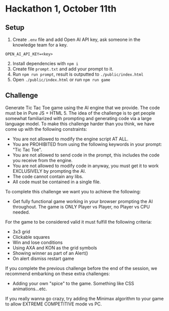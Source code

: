 # Hackathon 1, October 11th

## Setup

1. Create `.env` file and add Open AI API key, ask someone in the knowledge team for a key.
```
OPEN_AI_API_KEY=<key>
```
2. Install dependencies with `npm i`
3. Create file `prompt.txt` and add your prompt to it.
4. Run `npm run prompt`, result is outputted to `./public/index.html`
5. Open `./public/index.html` or run `npm run game`

## Challenge
Generate Tic Tac Toe game using the AI engine that we provide. The code must be in Pure JS + HTML 5. The idea of the challenge is to get people somewhat familiarized with prompting and generating code via a large language model. To make this challenge harder than you think, we have come up with the following constraints:
- You are not allowed to modify the engine script AT ALL.
- You are PROHIBITED from using the following keywords in your prompt: "Tic Tac Toe".
- You are not allowed to send code in the prompt, this includes the code you receive from the engine.
- You are not allowed to modify code in anyway, you must get it to work EXCLUSIVELY by prompting the AI.
- The code cannot contain any libs.
- All code must be contained in a single file.

To complete this challenge we want you to achieve the following:
- Get fully functional game working in your browser prompting the AI throughout. The game is ONLY Player vs Player, no Player vs CPU needed.

For the game to be considered valid it must fulfill the following criteria:
- 3x3 grid
- Clickable squares
- Win and lose conditions
- Using AXA and KON as the grid symbols
- Showing winner as part of an Alert()
- On alert dismiss restart game

If you complete the previous challenge before the end of the session, we recommend embarking on these extra challenges:
- Adding your own "spice" to the game. Something like CSS animations...etc.

If you really wanna go crazy, try adding the Minimax algorithm to your game to allow EXTREME COMPETITIVE mode vs PC.